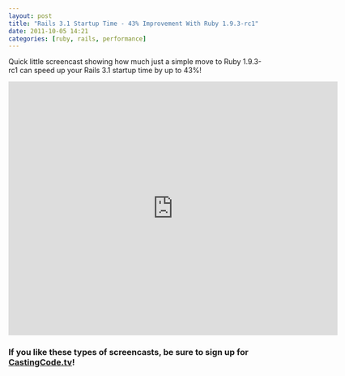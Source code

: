 ```yaml
---
layout: post
title: "Rails 3.1 Startup Time - 43% Improvement With Ruby 1.9.3-rc1"
date: 2011-10-05 14:21
categories: [ruby, rails, performance]
---
```


Quick little screencast showing how much just a simple move to Ruby 1.9.3-rc1 can speed up your 
Rails 3.1 startup time by up to 43%!

<iframe src="https://player.vimeo.com/video/30092064" width="650" height="500" frameborder="0" webkitAllowFullScreen allowFullScreen></iframe>

### If you like these types of screencasts, be sure to sign up for [CastingCode.tv](http://castingcode.tv)!

